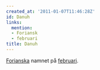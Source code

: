 ```yaml
---
created_at: '2011-01-07T11:46:28Z'
id: Danuh
links:
  mention:
  - Foriansk
  - februari
title: Danuh
---
```


[Forianska] namnet på [februari].

  [Forianska]: Foriansk
  [februari]: februari